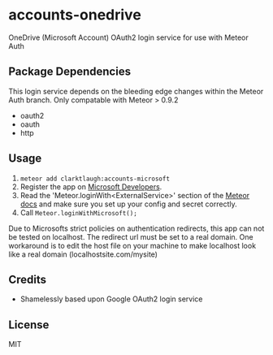 # accounts-onedrive

OneDrive (Microsoft Account) OAuth2 login service for use with Meteor Auth

## Package Dependencies

This login service depends on the bleeding edge changes within the Meteor Auth branch.
Only compatable with Meteor > 0.9.2

* oauth2
* oauth
* http


## Usage

1. `meteor add clarktlaugh:accounts-microsoft`
2. Register the app on [Microsoft Developers](https://account.live.com/developers/applications/).<br>
3. Read the 'Meteor.loginWith&lt;ExternalService&gt;' section of the [Meteor docs](http://docs.meteor.com/#meteor_loginwithexternalservice) and make sure you set up your config and secret correctly.   
4. Call `Meteor.loginWithMicrosoft();`

Due to Microsofts strict policies on authentication redirects, this app can not 
be tested on localhost. The redirect url must be set to a real domain. One workaround
is to edit the host file on your machine to make localhost look like a real domain (localhostsite.com/mysite)

## Credits

* Shamelessly based upon Google OAuth2 login service


## License
MIT
